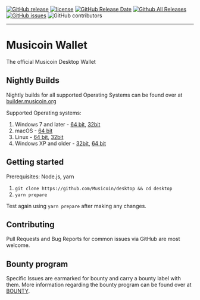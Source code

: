 
[![GitHub release](https://img.shields.io/github/release/musicoin/desktop.svg?style=for-the-badge)](https://github.com/Musicoin/desktop/releases/latest)
[![license](https://img.shields.io/github/license/musicoin/desktop.svg?style=for-the-badge)](https://github.com/Musicoin/desktop/blob/master/LICENSE)
[![GitHub Release Date](https://img.shields.io/github/release-date/Musicoin/desktop.svg?style=for-the-badge)](https://github.com/Musicoin/desktop/releases) 
[![Github All Releases](https://img.shields.io/github/downloads/Musicoin/desktop/total.svg?style=for-the-badge)](https://github.com/Musicoin/desktop/releases) 
[![GitHub issues](https://img.shields.io/github/issues-raw/badges/shields.svg?style=for-the-badge)](https://github.com/Musicoin/desktop/issues?q=is%3Aissue+is%3Aopen+sort%3Aupdated-desc) 
![GitHub contributors](https://img.shields.io/github/contributors/Musicoin/desktop.svg?style=for-the-badge) 

---

# Musicoin Wallet 

The official Musicoin Desktop Wallet

## Nightly Builds

Nightly builds for all supported Operating Systems can be found over at [builder.musicoin.org](https://builder.musicoin.org/)

Supported Operating systems:
1. Windows 7 and later - [64 bit](https://builder.musicoin.org/windows-x64.exe), [32bit](https://builder.musicoin.org/windows-x32.exe)
2. macOS - [64 bit](https://builder.musicoin.org/mac-x64.zip)
3. Linux - [64 bit](https://builder.musicoin.org/linux-x64.tar.xz), [32bit](https://builder.musicoin.org/linux-x32.tar.xz)
4. Windows XP and older - [32bit](https://builder.musicoin.org/windows-x32-legacy.exe), [64 bit](https://builder.musicoin.org/windows-x64-legacy.exe)

## Getting started
Prerequisites: Node.js, yarn

1. `git clone https://github.com/Musicoin/desktop && cd desktop`
2. `yarn prepare`


Test again using `yarn prepare` after making any changes.


## Contributing

Pull Requests and Bug Reports for common issues via GitHub are most welcome.


## Bounty program

Specific Issues are earmarked for bounty and carry a bounty label with them. More information regarding the bounty program can be found over at [BOUNTY](BOUNTY.md).

